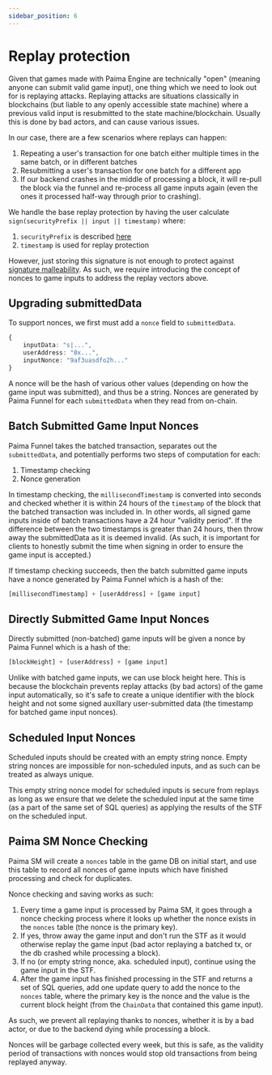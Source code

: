```yaml
---
sidebar_position: 6
---
```


# Replay protection

Given that games made with Paima Engine are technically "open" (meaning anyone can submit valid game input), one thing which we need to look out for is replaying attacks. Replaying attacks are situations classically in blockchains (but liable to any openly accessible state machine) where a previous valid input is resubmitted to the state machine/blockchain. Usually this is done by bad actors, and can cause various issues.

In our case, there are a few scenarios where replays can happen:

1. Repeating a user's transaction for one batch either multiple times in the same batch, or in different batches
1. Resubmitting a user's transaction for one batch for a different app
1. If our backend crashes in the middle of processing a block, it will re-pull the block via the funnel and re-process all game inputs again (even the ones it processed half-way through prior to crashing).

We handle the base replay protection by having the user calculate `sign(securityPrefix || input || timestamp)` where:
1. `securityPrefix` is described [here](./7%20-%20autosign.md)
2. `timestamp` is used for replay protection

However, just storing this signature is not enough to protect against [signature malleability](https://github.com/kadenzipfel/smart-contract-vulnerabilities/blob/master/vulnerabilities/signature-malleability.md). As such, we require introducing the concept of nonces to game inputs to address the replay vectors above.

## Upgrading submittedData

To support nonces, we first must add a `nonce` field to `submittedData`.

```ts
{
    inputData: "s|...",
    userAddress: "0x...",
    inputNonce: "9af3uasdfo2h..."
}
```

A nonce will be the hash of various other values (depending on how the game input was submitted), and thus be a string. Nonces are generated by Paima Funnel for each `submittedData` when they read from on-chain.

## Batch Submitted Game Input Nonces

Paima Funnel takes the batched transaction, separates out the `submittedData`, and potentially performs two steps of computation for each:

1. Timestamp checking
2. Nonce generation

In timestamp checking, the `millisecondTimestamp` is converted into seconds and checked whether it is within 24 hours of the `timestamp` of the block that the batched transaction was included in. In other words, all signed game inputs inside of batch transactions have a 24 hour "validity period". If the difference between the two timestamps is greater than 24 hours, then throw away the submittedData as it is deemed invalid. (As such, it is important for clients to honestly submit the time when signing in order to ensure the game input is accepted.)

If timestamp checking succeeds, then the batch submitted game inputs have a nonce generated by Paima Funnel which is a hash of the:

```js
[millisecondTimestamp] + [userAddress] + [game input]
```

## Directly Submitted Game Input Nonces

Directly submitted (non-batched) game inputs will be given a nonce by Paima Funnel which is a hash of the:

```js
[blockHeight] + [userAddress] + [game input]
```

Unlike with batched game inputs, we can use block height here. This is because the blockchain prevents replay attacks (by bad actors) of the game input automatically, so it's safe to create a unique identifier with the block height and not some signed auxillary user-submitted data (the timestamp for batched game input nonces).

## Scheduled Input Nonces

Scheduled inputs should be created with an empty string nonce. Empty string nonces are impossible for non-scheduled inputs, and as such can be treated as always unique.

This empty string nonce model for scheduled inputs is secure from replays as long as we ensure that we delete the scheduled input at the same time (as a part of the same set of SQL queries) as applying the results of the STF on the scheduled input.

## Paima SM Nonce Checking

Paima SM will create a `nonces` table in the game DB on initial start, and use this table to record all nonces of game inputs which have finished processing and check for duplicates.

Nonce checking and saving works as such:

1. Every time a game input is processed by Paima SM, it goes through a nonce checking process where it looks up whether the nonce exists in the `nonces` table (the nonce is the primary key).
2. If yes, throw away the game input and don't run the STF as it would otherwise replay the game input (bad actor replaying a batched tx, or the db crashed while processing a block).
3. If no (or empty string nonce, aka. scheduled input), continue using the game input in the STF.
4. After the game input has finished processing in the STF and returns a set of SQL queries, add one update query to add the nonce to the `nonces` table, where the primary key is the nonce and the value is the current block height (from the `ChainData` that contained this game input).

As such, we prevent all replaying thanks to nonces, whether it is by a bad actor, or due to the backend dying while processing a block.

Nonces will be garbage collected every week, but this is safe, as the validity period of transactions with nonces would stop old transactions from being replayed anyway.
